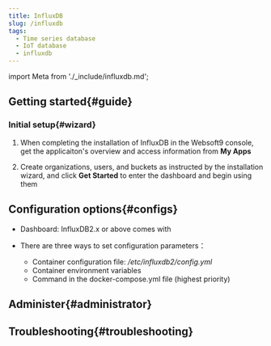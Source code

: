 ```yaml
---
title: InfluxDB
slug: /influxdb
tags:
  - Time series database 
  - IoT database
  - influxdb
---
```


import Meta from './_include/influxdb.md';

<Meta name="meta" />

## Getting started{#guide}

### Initial setup{#wizard}

1. When completing the installation of InfluxDB in the Websoft9 console, get the applicaiton's overview and access information from **My Apps**  

2. Create organizations, users, and buckets as instructed by the installation wizard, and click **Get Started** to enter the dashboard and begin using them 

## Configuration options{#configs}

- Dashboard: InfluxDB2.x or above comes with

- There are three ways to set configuration parameters：

  - Container configuration file: */etc/influxdb2/config.yml*
  - Container environment variables
  - Command in the docker-compose.yml file (highest priority) 

## Administer{#administrator}

## Troubleshooting{#troubleshooting}
